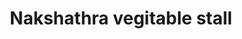 ---
title: "Nakshathra vegitable stall"
url: /thiruvananthapuram/nakshathra-vegitable-stall/
shop: greengrocer
---